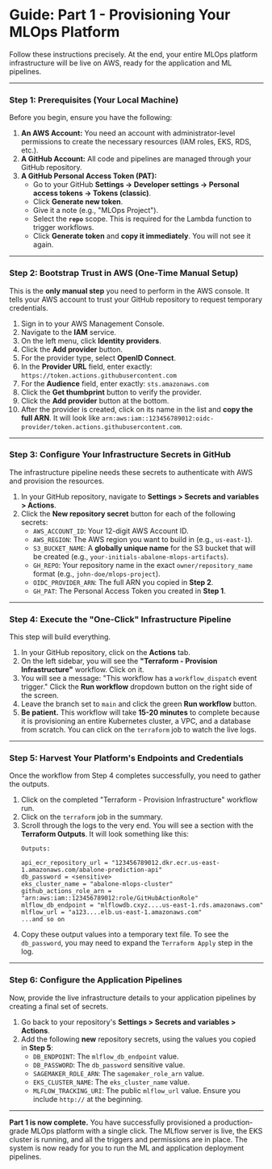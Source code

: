# Guide: Part 1 - Provisioning Your MLOps Platform

Follow these instructions precisely. At the end, your entire MLOps platform infrastructure will be live on AWS, ready for the application and ML pipelines.

---

### **Step 1: Prerequisites (Your Local Machine)**

Before you begin, ensure you have the following:

1.  **An AWS Account:** You need an account with administrator-level permissions to create the necessary resources (IAM roles, EKS, RDS, etc.).
2.  **A GitHub Account:** All code and pipelines are managed through your GitHub repository.
3.  **A GitHub Personal Access Token (PAT):**
    *   Go to your GitHub **Settings -> Developer settings -> Personal access tokens -> Tokens (classic)**.
    *   Click **Generate new token**.
    *   Give it a note (e.g., "MLOps Project").
    *   Select the **`repo`** scope. This is required for the Lambda function to trigger workflows.
    *   Click **Generate token** and **copy it immediately**. You will not see it again.

---

### **Step 2: Bootstrap Trust in AWS (One-Time Manual Setup)**

This is the **only manual step** you need to perform in the AWS console. It tells your AWS account to trust your GitHub repository to request temporary credentials.

1.  Sign in to your AWS Management Console.
2.  Navigate to the **IAM** service.
3.  On the left menu, click **Identity providers**.
4.  Click the **Add provider** button.
5.  For the provider type, select **OpenID Connect**.
6.  In the **Provider URL** field, enter exactly: `https://token.actions.githubusercontent.com`
7.  For the **Audience** field, enter exactly: `sts.amazonaws.com`
8.  Click the **Get thumbprint** button to verify the provider.
9.  Click the **Add provider** button at the bottom.
10. After the provider is created, click on its name in the list and **copy the full ARN**. It will look like `arn:aws:iam::123456789012:oidc-provider/token.actions.githubusercontent.com`.

---

### **Step 3: Configure Your Infrastructure Secrets in GitHub**

The infrastructure pipeline needs these secrets to authenticate with AWS and provision the resources.

1.  In your GitHub repository, navigate to **Settings > Secrets and variables > Actions**.
2.  Click the **New repository secret** button for each of the following secrets:
    *   `AWS_ACCOUNT_ID`: Your 12-digit AWS Account ID.
    *   `AWS_REGION`: The AWS region you want to build in (e.g., `us-east-1`).
    *   `S3_BUCKET_NAME`: A **globally unique name** for the S3 bucket that will be created (e.g., `your-initials-abalone-mlops-artifacts`).
    *   `GH_REPO`: Your repository name in the exact `owner/repository_name` format (e.g., `john-doe/mlops-project`).
    *   `OIDC_PROVIDER_ARN`: The full ARN you copied in **Step 2**.
    *   `GH_PAT`: The Personal Access Token you created in **Step 1**.

---

### **Step 4: Execute the "One-Click" Infrastructure Pipeline**

This step will build everything.

1.  In your GitHub repository, click on the **Actions** tab.
2.  On the left sidebar, you will see the **"Terraform - Provision Infrastructure"** workflow. Click on it.
3.  You will see a message: "This workflow has a `workflow_dispatch` event trigger." Click the **Run workflow** dropdown button on the right side of the screen.
4.  Leave the branch set to `main` and click the green **Run workflow** button.
5.  **Be patient.** This workflow will take **15-20 minutes** to complete because it is provisioning an entire Kubernetes cluster, a VPC, and a database from scratch. You can click on the `terraform` job to watch the live logs.

---

### **Step 5: Harvest Your Platform's Endpoints and Credentials**

Once the workflow from Step 4 completes successfully, you need to gather the outputs.

1.  Click on the completed "Terraform - Provision Infrastructure" workflow run.
2.  Click on the `terraform` job in the summary.
3.  Scroll through the logs to the very end. You will see a section with the **Terraform Outputs**. It will look something like this:
    ```
    Outputs:

    api_ecr_repository_url = "123456789012.dkr.ecr.us-east-1.amazonaws.com/abalone-prediction-api"
    db_password = <sensitive>
    eks_cluster_name = "abalone-mlops-cluster"
    github_actions_role_arn = "arn:aws:iam::123456789012:role/GitHubActionRole"
    mlflow_db_endpoint = "mlflowdb.cxyz....us-east-1.rds.amazonaws.com"
    mlflow_url = "a123....elb.us-east-1.amazonaws.com"
    ...and so on
    ```
4.  Copy these output values into a temporary text file. To see the `db_password`, you may need to expand the `Terraform Apply` step in the log.

---

### **Step 6: Configure the Application Pipelines**

Now, provide the live infrastructure details to your application pipelines by creating a final set of secrets.

1.  Go back to your repository's **Settings > Secrets and variables > Actions**.
2.  Add the following **new** repository secrets, using the values you copied in **Step 5**:
    *   `DB_ENDPOINT`: The `mlflow_db_endpoint` value.
    *   `DB_PASSWORD`: The `db_password` sensitive value.
    *   `SAGEMAKER_ROLE_ARN`: The `sagemaker_role_arn` value.
    *   `EKS_CLUSTER_NAME`: The `eks_cluster_name` value.
    *   `MLFLOW_TRACKING_URI`: The public `mlflow_url` value. Ensure you include `http://` at the beginning.

---

**Part 1 is now complete.** You have successfully provisioned a production-grade MLOps platform with a single click. The MLflow server is live, the EKS cluster is running, and all the triggers and permissions are in place. The system is now ready for you to run the ML and application deployment pipelines. 